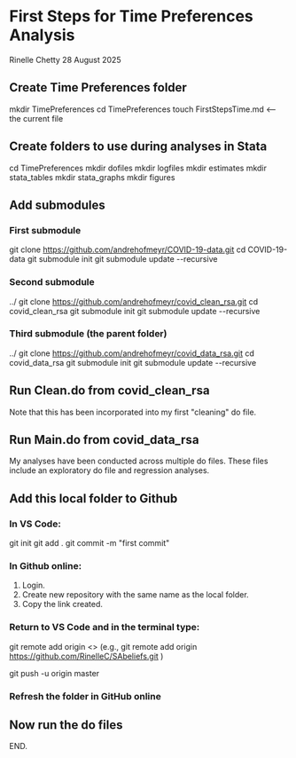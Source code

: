# First Steps for Time Preferences Analysis

Rinelle Chetty
28 August 2025

## Create Time Preferences folder
mkdir TimePreferences 
cd TimePreferences
touch FirstStepsTime.md      <-- the current file 

## Create folders to use during analyses in Stata 
cd TimePreferences 
mkdir dofiles
mkdir logfiles 
mkdir estimates 
mkdir stata_tables 
mkdir stata_graphs 
mkdir figures 


## Add submodules 

### First submodule 
git clone https://github.com/andrehofmeyr/COVID-19-data.git
cd COVID-19-data 
git submodule init 
git submodule update --recursive 

### Second submodule 
../ 
git clone https://github.com/andrehofmeyr/covid_clean_rsa.git
cd covid_clean_rsa 
git submodule init 
git submodule update --recursive 

### Third submodule (the parent folder)
../
git clone https://github.com/andrehofmeyr/covid_data_rsa.git 
cd covid_data_rsa 
git submodule init 
git submodule update --recursive 


## Run Clean.do from covid_clean_rsa
Note that this has been incorporated into my first "cleaning" do file. 

## Run Main.do from covid_data_rsa
My analyses have been conducted across multiple do files. These files include an exploratory do file and regression analyses. 


## Add this local folder to Github
### In VS Code: 
git init 
git add . 
git commit -m "first commit" 

### In Github online: 
1. Login.
2. Create new repository with the same name as the local folder. 
3. Copy the link created. 

### Return to VS Code and in the terminal type: 
git remote add origin <<link>> 
(e.g., git remote add origin https://github.com/RinelleC/SAbeliefs.git )

git push -u origin master

### Refresh the folder in GitHub online 

## Now run the do files

END.